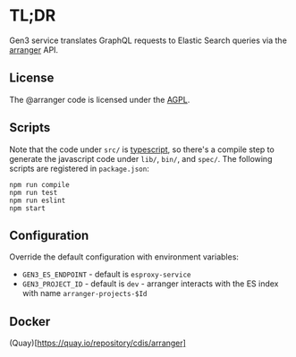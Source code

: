# TL;DR

Gen3 service translates GraphQL requests to Elastic Search queries via the [arranger](https://www.npmjs.com/package/@arranger/server) API.

## License

The @arranger code is licensed under the [AGPL](https://github.com/overture-stack/arranger/blob/master/LICENSE).

## Scripts

Note that the code under `src/` is [typescript](https://www.typescriptlang.org/), 
so there's a compile step
to generate the javascript code under `lib/`, `bin/`, and `spec/`.
The following scripts are registered in `package.json`:

```
npm run compile
npm run test
npm run eslint
npm start
```

## Configuration

Override the default configuration with environment variables:

* `GEN3_ES_ENDPOINT` - default is `esproxy-service`
* `GEN3_PROJECT_ID` - default is `dev` - arranger interacts with the ES index with name `arranger-projects-$Id`

## Docker

(Quay)[https://quay.io/repository/cdis/arranger]

